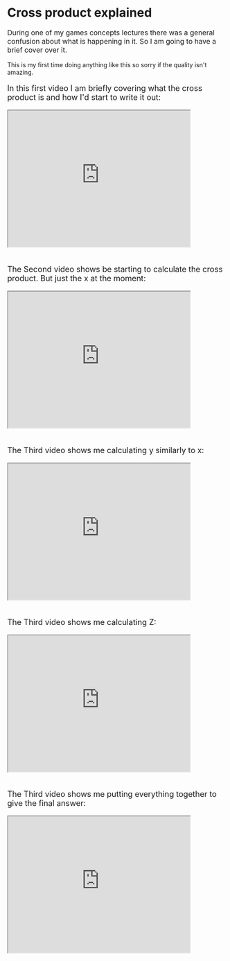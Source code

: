 # Cross product explained

<p style="font-size:16px">During one of my games concepts lectures there was a general confusion about what is happening in it. So I am going to have a brief cover over it. <br></p>

<p style="font-size:14px"> This is my first time doing anything like this so sorry if the quality isn't amazing.</p>

<p style="font-size:18px">In this first video I am briefly covering what the cross product is and how I'd start to write it out:</p>

<iframe width="420" height="315"
src="https://www.youtube.com/embed/dIB3xGbndso">
</iframe>

<p style="font-size:18px"><br> The Second video shows be starting to calculate the cross product. But just the x at the moment:</p>

<iframe width="420" height="315"
src="https://www.youtube.com/embed/z6x4OjVvPmM">
</iframe>

<p style="font-size:18px"> <br>The Third video shows me calculating y similarly to x:</p>

<iframe width="420" height="315"
src="https://www.youtube.com/embed/Oq04485K2v8">
</iframe>

<p style="font-size:18px"> <br>The Third video shows me calculating Z:</p>

<iframe width="420" height="315"
src="https://www.youtube.com/embed/MkU2XPSFeGA">
</iframe>

<p style="font-size:18px"> <br>The Third video shows me putting everything together to give the final answer:</p>

<iframe width="420" height="315"
src="https://www.youtube.com/embed/GojkhIdKIy0">
</iframe>
